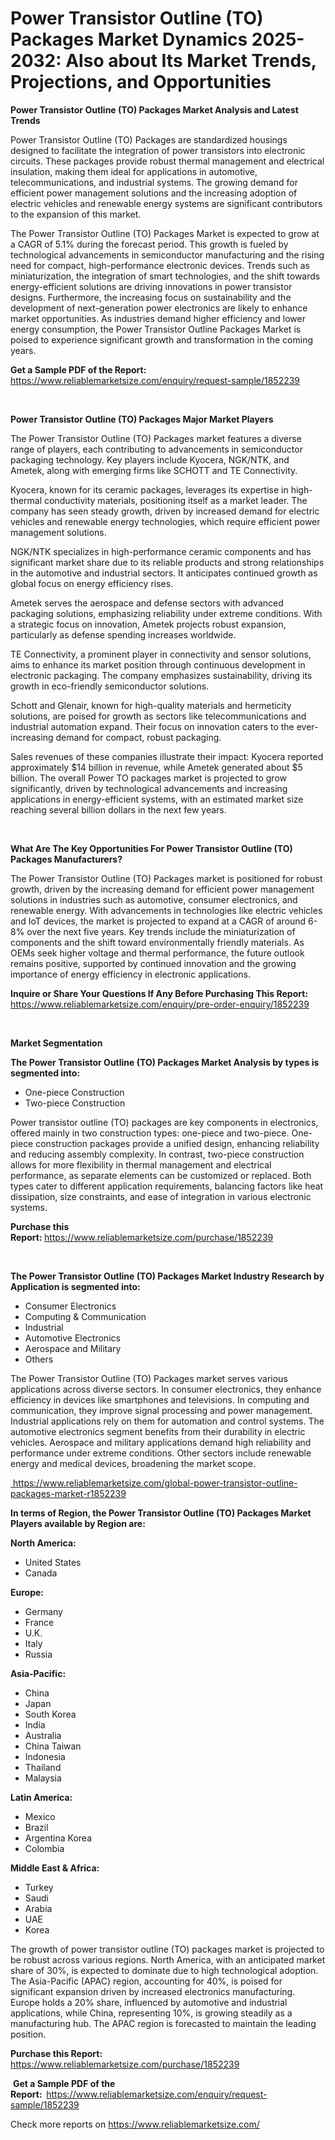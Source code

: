 <p><h1>Power Transistor Outline (TO) Packages Market Dynamics 2025-2032: Also about Its Market Trends, Projections, and Opportunities</h1></p><p><strong>Power Transistor Outline (TO) Packages Market Analysis and Latest Trends</strong></p>
<p><p>Power Transistor Outline (TO) Packages are standardized housings designed to facilitate the integration of power transistors into electronic circuits. These packages provide robust thermal management and electrical insulation, making them ideal for applications in automotive, telecommunications, and industrial systems. The growing demand for efficient power management solutions and the increasing adoption of electric vehicles and renewable energy systems are significant contributors to the expansion of this market.</p><p>The Power Transistor Outline (TO) Packages Market is expected to grow at a CAGR of 5.1% during the forecast period. This growth is fueled by technological advancements in semiconductor manufacturing and the rising need for compact, high-performance electronic devices. Trends such as miniaturization, the integration of smart technologies, and the shift towards energy-efficient solutions are driving innovations in power transistor designs. Furthermore, the increasing focus on sustainability and the development of next-generation power electronics are likely to enhance market opportunities. As industries demand higher efficiency and lower energy consumption, the Power Transistor Outline Packages Market is poised to experience significant growth and transformation in the coming years.</p></p>
<p><strong>Get a Sample PDF of the Report:&nbsp;</strong> <a href="https://www.reliablemarketsize.com/enquiry/request-sample/1852239?utm_campaign=3220&utm_medium=2&utm_source=Github&utm_content=ia&utm_term=06042025&utm_id=power-transistor-outline-to-packages">https://www.reliablemarketsize.com/enquiry/request-sample/1852239</a></p>
<p>&nbsp;</p>
<p><strong>Power Transistor Outline (TO) Packages Major Market Players</strong></p>
<p><p>The Power Transistor Outline (TO) Packages market features a diverse range of players, each contributing to advancements in semiconductor packaging technology. Key players include Kyocera, NGK/NTK, and Ametek, along with emerging firms like SCHOTT and TE Connectivity. </p><p>Kyocera, known for its ceramic packages, leverages its expertise in high-thermal conductivity materials, positioning itself as a market leader. The company has seen steady growth, driven by increased demand for electric vehicles and renewable energy technologies, which require efficient power management solutions. </p><p>NGK/NTK specializes in high-performance ceramic components and has significant market share due to its reliable products and strong relationships in the automotive and industrial sectors. It anticipates continued growth as global focus on energy efficiency rises.</p><p>Ametek serves the aerospace and defense sectors with advanced packaging solutions, emphasizing reliability under extreme conditions. With a strategic focus on innovation, Ametek projects robust expansion, particularly as defense spending increases worldwide.</p><p>TE Connectivity, a prominent player in connectivity and sensor solutions, aims to enhance its market position through continuous development in electronic packaging. The company emphasizes sustainability, driving its growth in eco-friendly semiconductor solutions.</p><p>Schott and Glenair, known for high-quality materials and hermeticity solutions, are poised for growth as sectors like telecommunications and industrial automation expand. Their focus on innovation caters to the ever-increasing demand for compact, robust packaging.</p><p>Sales revenues of these companies illustrate their impact: Kyocera reported approximately $14 billion in revenue, while Ametek generated about $5 billion. The overall Power TO packages market is projected to grow significantly, driven by technological advancements and increasing applications in energy-efficient systems, with an estimated market size reaching several billion dollars in the next few years.</p></p>
<p>&nbsp;</p>
<p><strong>What Are The Key Opportunities For Power Transistor Outline (TO) Packages Manufacturers?</strong></p>
<p><p>The Power Transistor Outline (TO) Packages market is positioned for robust growth, driven by the increasing demand for efficient power management solutions in industries such as automotive, consumer electronics, and renewable energy. With advancements in technologies like electric vehicles and IoT devices, the market is projected to expand at a CAGR of around 6-8% over the next five years. Key trends include the miniaturization of components and the shift toward environmentally friendly materials. As OEMs seek higher voltage and thermal performance, the future outlook remains positive, supported by continued innovation and the growing importance of energy efficiency in electronic applications.</p></p>
<p><strong>Inquire or Share Your Questions If Any Before Purchasing This Report:</strong> <a href="https://www.reliablemarketsize.com/enquiry/pre-order-enquiry/1852239?utm_campaign=3220&utm_medium=2&utm_source=Github&utm_content=ia&utm_term=06042025&utm_id=power-transistor-outline-to-packages">https://www.reliablemarketsize.com/enquiry/pre-order-enquiry/1852239</a></p>
<p>&nbsp;</p>
<p><strong>Market Segmentation</strong></p>
<p><strong>The Power Transistor Outline (TO) Packages Market Analysis by types is segmented into:</strong></p>
<p><ul><li>One-piece Construction</li><li>Two-piece Construction</li></ul></p>
<p><p>Power transistor outline (TO) packages are key components in electronics, offered mainly in two construction types: one-piece and two-piece. One-piece construction packages provide a unified design, enhancing reliability and reducing assembly complexity. In contrast, two-piece construction allows for more flexibility in thermal management and electrical performance, as separate elements can be customized or replaced. Both types cater to different application requirements, balancing factors like heat dissipation, size constraints, and ease of integration in various electronic systems.</p></p>
<p><strong>Purchase this Report:&nbsp;</strong><a href="https://www.reliablemarketsize.com/purchase/1852239?utm_campaign=3220&utm_medium=2&utm_source=Github&utm_content=ia&utm_term=06042025&utm_id=power-transistor-outline-to-packages">https://www.reliablemarketsize.com/purchase/1852239</a></p>
<p>&nbsp;</p>
<p><strong>The Power Transistor Outline (TO) Packages Market Industry Research by Application is segmented into:</strong></p>
<p><ul><li>Consumer Electronics</li><li>Computing & Communication</li><li>Industrial</li><li>Automotive Electronics</li><li>Aerospace and Military</li><li>Others</li></ul></p>
<p><p>The Power Transistor Outline (TO) Packages market serves various applications across diverse sectors. In consumer electronics, they enhance efficiency in devices like smartphones and televisions. In computing and communication, they improve signal processing and power management. Industrial applications rely on them for automation and control systems. The automotive electronics segment benefits from their durability in electric vehicles. Aerospace and military applications demand high reliability and performance under extreme conditions. Other sectors include renewable energy and medical devices, broadening the market scope.</p></p>
<p><a href="https://www.reliablemarketsize.com/global-power-transistor-outline-packages-market-r1852239?utm_campaign=3220&utm_medium=2&utm_source=Github&utm_content=ia&utm_term=06042025&utm_id=power-transistor-outline-to-packages">&nbsp;https://www.reliablemarketsize.com/global-power-transistor-outline-packages-market-r1852239</a></p>
<p><strong>In terms of Region, the Power Transistor Outline (TO) Packages Market Players available by Region are:</strong></p>
<p>
    <p> <strong> North America: </strong>
        <ul>
            <li>United States</li>
            <li>Canada</li>
        </ul>
        </p> 
    <p> <strong> Europe: </strong>
        <ul>
            <li>Germany</li>
            <li>France</li>
            <li>U.K.</li>
            <li>Italy</li>
            <li>Russia</li>
        </ul>
        </p> 
    <p> <strong> Asia-Pacific: </strong>
        <ul>
            <li>China</li>
            <li>Japan</li>
            <li>South Korea</li>
            <li>India</li>
            <li>Australia</li>
            <li>China Taiwan</li>
            <li>Indonesia</li>
            <li>Thailand</li>
            <li>Malaysia</li>
        </ul>
        </p> 
    <p> <strong> Latin America: </strong>
        <ul>
            <li>Mexico</li>
            <li>Brazil</li>
            <li>Argentina Korea</li>
            <li>Colombia</li>
        </ul>
        </p> 
    <p> <strong> Middle East & Africa: </strong>
        <ul>
            <li>Turkey</li>
            <li>Saudi</li>
            <li>Arabia</li>
            <li>UAE</li>
            <li>Korea</li>
        </ul>
    </p>
    </p>
<p><p>The growth of power transistor outline (TO) packages market is projected to be robust across various regions. North America, with an anticipated market share of 30%, is expected to dominate due to high technological adoption. The Asia-Pacific (APAC) region, accounting for 40%, is poised for significant expansion driven by increased electronics manufacturing. Europe holds a 20% share, influenced by automotive and industrial applications, while China, representing 10%, is growing steadily as a manufacturing hub. The APAC region is forecasted to maintain the leading position.</p></p>
<p><strong>Purchase this Report: </strong><a href="https://www.reliablemarketsize.com/purchase/1852239?utm_campaign=3220&utm_medium=2&utm_source=Github&utm_content=ia&utm_term=06042025&utm_id=power-transistor-outline-to-packages">https://www.reliablemarketsize.com/purchase/1852239</a></p>
<p>&nbsp;<strong>Get a Sample PDF of the Report:&nbsp;&nbsp;</strong><a href="https://www.reliablemarketsize.com/enquiry/request-sample/1852239?utm_campaign=3220&utm_medium=2&utm_source=Github&utm_content=ia&utm_term=06042025&utm_id=power-transistor-outline-to-packages">https://www.reliablemarketsize.com/enquiry/request-sample/1852239</a></p>
<p><strong></strong></p>
<p>Check more reports on <a href="https://www.reliablemarketsize.com/?utm_campaign=3220&utm_medium=2&utm_source=Github&utm_content=ia&utm_term=06042025&utm_id=power-transistor-outline-to-packages">https://www.reliablemarketsize.com/</a></p>